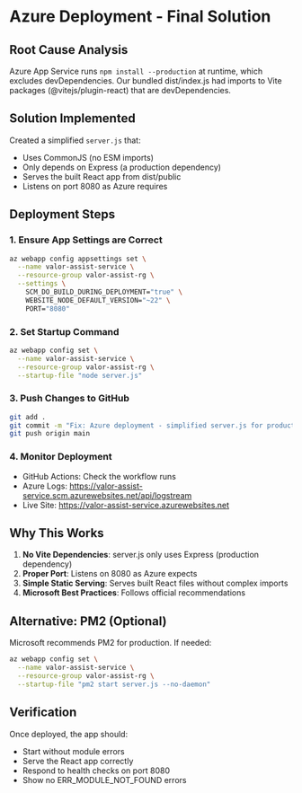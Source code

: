 # Azure Deployment - Final Solution

## Root Cause Analysis
Azure App Service runs `npm install --production` at runtime, which excludes devDependencies. Our bundled dist/index.js had imports to Vite packages (@vitejs/plugin-react) that are devDependencies.

## Solution Implemented
Created a simplified `server.js` that:
- Uses CommonJS (no ESM imports)
- Only depends on Express (a production dependency)
- Serves the built React app from dist/public
- Listens on port 8080 as Azure requires

## Deployment Steps

### 1. Ensure App Settings are Correct
```bash
az webapp config appsettings set \
  --name valor-assist-service \
  --resource-group valor-assist-rg \
  --settings \
    SCM_DO_BUILD_DURING_DEPLOYMENT="true" \
    WEBSITE_NODE_DEFAULT_VERSION="~22" \
    PORT="8080"
```

### 2. Set Startup Command
```bash
az webapp config set \
  --name valor-assist-service \
  --resource-group valor-assist-rg \
  --startup-file "node server.js"
```

### 3. Push Changes to GitHub
```bash
git add .
git commit -m "Fix: Azure deployment - simplified server.js for production"
git push origin main
```

### 4. Monitor Deployment
- GitHub Actions: Check the workflow runs
- Azure Logs: https://valor-assist-service.scm.azurewebsites.net/api/logstream
- Live Site: https://valor-assist-service.azurewebsites.net

## Why This Works
1. **No Vite Dependencies**: server.js only uses Express (production dependency)
2. **Proper Port**: Listens on 8080 as Azure expects
3. **Simple Static Serving**: Serves built React files without complex imports
4. **Microsoft Best Practices**: Follows official recommendations

## Alternative: PM2 (Optional)
Microsoft recommends PM2 for production. If needed:
```bash
az webapp config set \
  --name valor-assist-service \
  --resource-group valor-assist-rg \
  --startup-file "pm2 start server.js --no-daemon"
```

## Verification
Once deployed, the app should:
- Start without module errors
- Serve the React app correctly
- Respond to health checks on port 8080
- Show no ERR_MODULE_NOT_FOUND errors